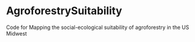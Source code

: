 # AgroforestrySuitability
Code for Mapping the social-ecological suitability of agroforestry in the US Midwest
